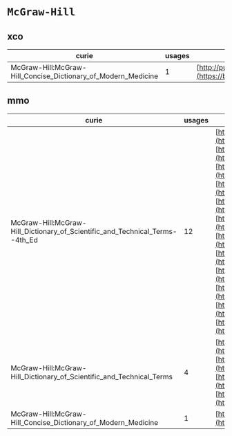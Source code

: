 # `McGraw-Hill`

## xco

| curie                                                         |   usages | nodes                                                                                                           |
|---------------------------------------------------------------|----------|-----------------------------------------------------------------------------------------------------------------|
| McGraw-Hill:McGraw-Hill_Concise_Dictionary_of_Modern_Medicine |        1 | [http://purl.obolibrary.org/obo/XCO:0000389](https://bioregistry.io/http://purl.obolibrary.org/obo/XCO:0000389) |
## mmo

| curie                                                                        |   usages | nodes                                                                                                                                                                                                                                                                                                                                                                                                                                                                                                                                                                                                                                                                                                                                                                                                                                                                                                                                                                                                                                                                                                                                                                                                                                                                                                                                                                                                      |
|------------------------------------------------------------------------------|----------|------------------------------------------------------------------------------------------------------------------------------------------------------------------------------------------------------------------------------------------------------------------------------------------------------------------------------------------------------------------------------------------------------------------------------------------------------------------------------------------------------------------------------------------------------------------------------------------------------------------------------------------------------------------------------------------------------------------------------------------------------------------------------------------------------------------------------------------------------------------------------------------------------------------------------------------------------------------------------------------------------------------------------------------------------------------------------------------------------------------------------------------------------------------------------------------------------------------------------------------------------------------------------------------------------------------------------------------------------------------------------------------------------------|
| McGraw-Hill:McGraw-Hill_Dictionary_of_Scientific_and_Technical_Terms--4th_Ed |       12 | [http://purl.obolibrary.org/obo/MMO:0000327](https://bioregistry.io/http://purl.obolibrary.org/obo/MMO:0000327), [http://purl.obolibrary.org/obo/MMO:0000328](https://bioregistry.io/http://purl.obolibrary.org/obo/MMO:0000328), [http://purl.obolibrary.org/obo/MMO:0000329](https://bioregistry.io/http://purl.obolibrary.org/obo/MMO:0000329), [http://purl.obolibrary.org/obo/MMO:0000330](https://bioregistry.io/http://purl.obolibrary.org/obo/MMO:0000330), [http://purl.obolibrary.org/obo/MMO:0000331](https://bioregistry.io/http://purl.obolibrary.org/obo/MMO:0000331), [http://purl.obolibrary.org/obo/MMO:0000333](https://bioregistry.io/http://purl.obolibrary.org/obo/MMO:0000333), [http://purl.obolibrary.org/obo/MMO:0000424](https://bioregistry.io/http://purl.obolibrary.org/obo/MMO:0000424), [http://purl.obolibrary.org/obo/MMO:0000425](https://bioregistry.io/http://purl.obolibrary.org/obo/MMO:0000425), [http://purl.obolibrary.org/obo/MMO:0000426](https://bioregistry.io/http://purl.obolibrary.org/obo/MMO:0000426), [http://purl.obolibrary.org/obo/MMO:0000436](https://bioregistry.io/http://purl.obolibrary.org/obo/MMO:0000436), [http://purl.obolibrary.org/obo/MMO:0000557](https://bioregistry.io/http://purl.obolibrary.org/obo/MMO:0000557), [http://purl.obolibrary.org/obo/MMO:0000585](https://bioregistry.io/http://purl.obolibrary.org/obo/MMO:0000585) |
| McGraw-Hill:McGraw-Hill_Dictionary_of_Scientific_and_Technical_Terms         |        4 | [http://purl.obolibrary.org/obo/MMO:0000039](https://bioregistry.io/http://purl.obolibrary.org/obo/MMO:0000039), [http://purl.obolibrary.org/obo/MMO:0000229](https://bioregistry.io/http://purl.obolibrary.org/obo/MMO:0000229), [http://purl.obolibrary.org/obo/MMO:0000230](https://bioregistry.io/http://purl.obolibrary.org/obo/MMO:0000230), [http://purl.obolibrary.org/obo/MMO:0000231](https://bioregistry.io/http://purl.obolibrary.org/obo/MMO:0000231)                                                                                                                                                                                                                                                                                                                                                                                                                                                                                                                                                                                                                                                                                                                                                                                                                                                                                                                                         |
| McGraw-Hill:McGraw-Hill_Concise_Dictionary_of_Modern_Medicine                |        1 | [http://purl.obolibrary.org/obo/MMO:0000173](https://bioregistry.io/http://purl.obolibrary.org/obo/MMO:0000173)                                                                                                                                                                                                                                                                                                                                                                                                                                                                                                                                                                                                                                                                                                                                                                                                                                                                                                                                                                                                                                                                                                                                                                                                                                                                                            |
